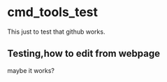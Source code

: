 # cmd_tools_test
This just to test that github works.

  ## Testing,how to edit from webpage
  maybe it works?
